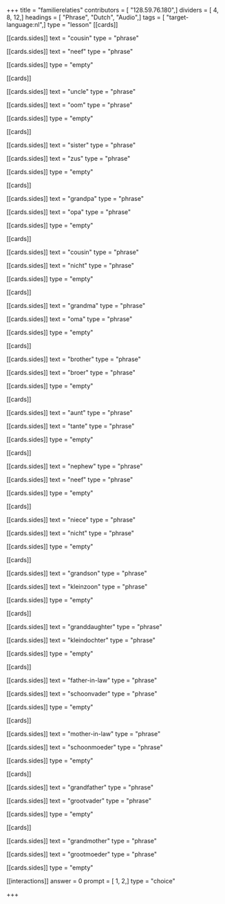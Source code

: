 +++
title = "familierelaties"
contributors = [ "128.59.76.180",]
dividers = [ 4, 8, 12,]
headings = [ "Phrase", "Dutch", "Audio",]
tags = [ "target-language:nl",]
type = "lesson"
[[cards]]

[[cards.sides]]
text = "cousin"
type = "phrase"

[[cards.sides]]
text = "neef"
type = "phrase"

[[cards.sides]]
type = "empty"

[[cards]]

[[cards.sides]]
text = "uncle"
type = "phrase"

[[cards.sides]]
text = "oom"
type = "phrase"

[[cards.sides]]
type = "empty"

[[cards]]

[[cards.sides]]
text = "sister"
type = "phrase"

[[cards.sides]]
text = "zus"
type = "phrase"

[[cards.sides]]
type = "empty"

[[cards]]

[[cards.sides]]
text = "grandpa"
type = "phrase"

[[cards.sides]]
text = "opa"
type = "phrase"

[[cards.sides]]
type = "empty"

[[cards]]

[[cards.sides]]
text = "cousin"
type = "phrase"

[[cards.sides]]
text = "nicht"
type = "phrase"

[[cards.sides]]
type = "empty"

[[cards]]

[[cards.sides]]
text = "grandma"
type = "phrase"

[[cards.sides]]
text = "oma"
type = "phrase"

[[cards.sides]]
type = "empty"

[[cards]]

[[cards.sides]]
text = "brother"
type = "phrase"

[[cards.sides]]
text = "broer"
type = "phrase"

[[cards.sides]]
type = "empty"

[[cards]]

[[cards.sides]]
text = "aunt"
type = "phrase"

[[cards.sides]]
text = "tante"
type = "phrase"

[[cards.sides]]
type = "empty"

[[cards]]

[[cards.sides]]
text = "nephew"
type = "phrase"

[[cards.sides]]
text = "neef"
type = "phrase"

[[cards.sides]]
type = "empty"

[[cards]]

[[cards.sides]]
text = "niece"
type = "phrase"

[[cards.sides]]
text = "nicht"
type = "phrase"

[[cards.sides]]
type = "empty"

[[cards]]

[[cards.sides]]
text = "grandson"
type = "phrase"

[[cards.sides]]
text = "kleinzoon"
type = "phrase"

[[cards.sides]]
type = "empty"

[[cards]]

[[cards.sides]]
text = "granddaughter"
type = "phrase"

[[cards.sides]]
text = "kleindochter"
type = "phrase"

[[cards.sides]]
type = "empty"

[[cards]]

[[cards.sides]]
text = "father-in-law"
type = "phrase"

[[cards.sides]]
text = "schoonvader"
type = "phrase"

[[cards.sides]]
type = "empty"

[[cards]]

[[cards.sides]]
text = "mother-in-law"
type = "phrase"

[[cards.sides]]
text = "schoonmoeder"
type = "phrase"

[[cards.sides]]
type = "empty"

[[cards]]

[[cards.sides]]
text = "grandfather"
type = "phrase"

[[cards.sides]]
text = "grootvader"
type = "phrase"

[[cards.sides]]
type = "empty"

[[cards]]

[[cards.sides]]
text = "grandmother"
type = "phrase"

[[cards.sides]]
text = "grootmoeder"
type = "phrase"

[[cards.sides]]
type = "empty"

[[interactions]]
answer = 0
prompt = [ 1, 2,]
type = "choice"

+++
